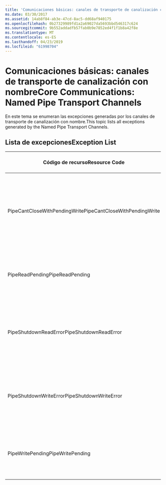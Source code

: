 ```yaml
---
title: 'Comunicaciones básicas: canales de transporte de canalización con nombre'
ms.date: 03/30/2017
ms.assetid: 14ab8f84-ab3e-47cd-8ac5-dd68af940175
ms.openlocfilehash: 0b27329989fd1a2a69027da5693bbd546317c624
ms.sourcegitcommit: 9b552addadfb57fab0b9e7852ed4f1f1b8a42f8e
ms.translationtype: MT
ms.contentlocale: es-ES
ms.lasthandoff: 04/23/2019
ms.locfileid: "61998704"
---
```

# <a name="core-communications-named-pipe-transport-channels"></a><span data-ttu-id="c0c5c-102">Comunicaciones básicas: canales de transporte de canalización con nombre</span><span class="sxs-lookup"><span data-stu-id="c0c5c-102">Core Communications: Named Pipe Transport Channels</span></span>
<span data-ttu-id="c0c5c-103">En este tema se enumeran las excepciones generadas por los canales de transporte de canalización con nombre.</span><span class="sxs-lookup"><span data-stu-id="c0c5c-103">This topic lists all exceptions generated by the Named Pipe Transport Channels.</span></span>  
  
## <a name="exception-list"></a><span data-ttu-id="c0c5c-104">Lista de excepciones</span><span class="sxs-lookup"><span data-stu-id="c0c5c-104">Exception List</span></span>  
  
|<span data-ttu-id="c0c5c-105">Código de recurso</span><span class="sxs-lookup"><span data-stu-id="c0c5c-105">Resource Code</span></span>|<span data-ttu-id="c0c5c-106">Cadena de recurso</span><span class="sxs-lookup"><span data-stu-id="c0c5c-106">Resource String</span></span>|  
|-------------------|---------------------|  
|<span data-ttu-id="c0c5c-107">PipeCantCloseWithPendingWrite</span><span class="sxs-lookup"><span data-stu-id="c0c5c-107">PipeCantCloseWithPendingWrite</span></span>|<span data-ttu-id="c0c5c-108">No se puede cerrar la canalización mientras esté pendiente una operación de escritura en ella.</span><span class="sxs-lookup"><span data-stu-id="c0c5c-108">The pipe cannot be closed while a write operation to the pipe is pending.</span></span>|  
|<span data-ttu-id="c0c5c-109">PipeReadPending</span><span class="sxs-lookup"><span data-stu-id="c0c5c-109">PipeReadPending</span></span>|<span data-ttu-id="c0c5c-110">Hay una operación de lectura en curso para la canalización.</span><span class="sxs-lookup"><span data-stu-id="c0c5c-110">A read operation is in progress for the pipe.</span></span>|  
|<span data-ttu-id="c0c5c-111">PipeShutdownReadError</span><span class="sxs-lookup"><span data-stu-id="c0c5c-111">PipeShutdownReadError</span></span>|<span data-ttu-id="c0c5c-112">Error en la operación de lectura del indicador de apagado de la canalización.</span><span class="sxs-lookup"><span data-stu-id="c0c5c-112">The read operation of the pipe 'shutdown' indicator failed.</span></span>|  
|<span data-ttu-id="c0c5c-113">PipeShutdownWriteError</span><span class="sxs-lookup"><span data-stu-id="c0c5c-113">PipeShutdownWriteError</span></span>|<span data-ttu-id="c0c5c-114">Error en la operación de escritura del indicador de apagado de la canalización.</span><span class="sxs-lookup"><span data-stu-id="c0c5c-114">The write operation of the pipe 'shutdown' indicator failed.</span></span>|  
|<span data-ttu-id="c0c5c-115">PipeWritePending</span><span class="sxs-lookup"><span data-stu-id="c0c5c-115">PipeWritePending</span></span>|<span data-ttu-id="c0c5c-116">Hay una operación de escritura en curso para la canalización.</span><span class="sxs-lookup"><span data-stu-id="c0c5c-116">A write operation is in progress for the pipe.</span></span>|
